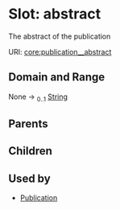 
# Slot: abstract


The abstract of the publication

URI: [core:publication__abstract](http://w3id.org/ontogpt/core/publication__abstract)


## Domain and Range

None &#8594;  <sub>0..1</sub> [String](types/String.md)

## Parents


## Children


## Used by

 * [Publication](Publication.md)
